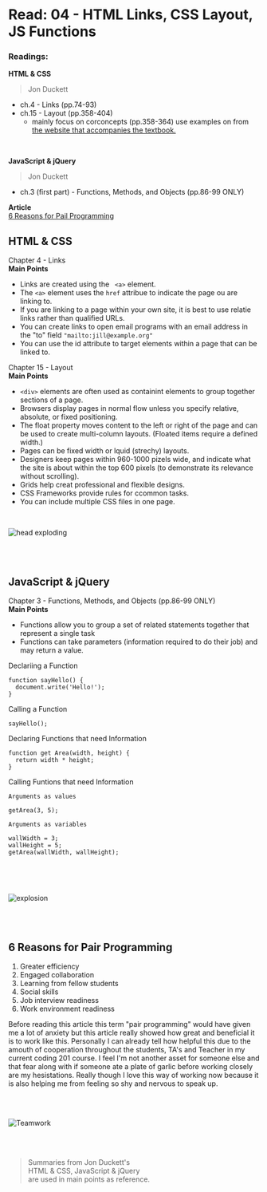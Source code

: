 # Read: 04 - HTML Links, CSS Layout, JS Functions

### Readings:
**HTML & CSS**
>Jon Duckett
- ch.4 - Links (pp.74-93)
- ch.15 - Layout (pp.358-404)
  - mainly focus on corconcepts (pp.358-364) use examples on from [the website that accompanies the textbook.](http://htmlandcssbook.com/code-samples/chapter-15/)
<br>

**JavaScript & jQuery**
>Jon Duckett
- ch.3 (first part) - Functions, Methods, and Objects (pp.86-99 ONLY)


**Article**<br>
[6 Reasons for Pail Programming](https://www.codefellows.org/blog/6-reasons-for-pair-programming/)



## **HTML & CSS** 

Chapter 4 - Links
<br>
**Main Points**
- Links are created using the ` <a>` element.
- The ` <a> ` element uses the ` href ` attribue to indicate the page ou are linking to.
- If you are linking to a page within your own site, it is best to use relatie links rather than qualified URLs.
- You can create links to open email programs with an email address in the "to" field ` "mailto:jill@example.org" `
- You can use the id attribute to target elements within a page that can be linked to.


Chapter 15 - Layout
<br>
**Main Points**
- ` <div> ` elements are often used as containint elements to group together sections of a page.
- Browsers display pages in normal flow unless you specify relative, absolute, or fixed positioning.
- The float property moves content to the left or right of the page and can be used to create multi-column layouts. (Floated items require a defined width.)
- Pages can be fixed width or lquid (strechy) layouts.
- Designers keep pages within 960-1000 pizels wide, and indicate what the site is about within the top 600 pixels (to demonstrate its relevance without scrolling).
- Grids help creat professional and flexible designs. 
- CSS Frameworks provide rules for ccommon tasks.
- You can include multiple CSS files in one page.
<br>

![head exploding](https://cdn.pixabay.com/photo/2019/11/14/03/22/shocked-4625235_960_720.png)

<br>
<br>


## **JavaScript & jQuery**

Chapter 3 - Functions, Methods, and Objects (pp.86-99 ONLY)
<br>
**Main Points**
- Functions allow you to group a set of related statements together that represent a single task
- Functions can take parameters (information required to do their job) and may return a value.

Declariing a Function
```
function sayHello() {
  document.write('Hello!');
}
```
Calling a Function
```
sayHello();

```

Declaring Functions that need Information
```
function get Area(width, height) {
  return width * height;
}

```

Calling Funtions that need Information
```
Arguments as values

getArea(3, 5);

Arguments as variables

wallWidth = 3;
wallHeight = 5;
getArea(wallWidth, wallHeight);


```

<br>
<br>

![explosion](https://cdn.pixabay.com/photo/2013/07/12/14/10/explosion-147909_960_720.png)


<br>
<br>

## **6 Reasons for Pair Programming**
1. Greater efficiency
1. Engaged collaboration
1. Learning from fellow students
1. Social skills
1. Job interview readiness
1. Work environment readiness

Before reading this article this term "pair programming" would have given me a lot of anxiety but this article really showed how great and beneficial it is to work like this. Personally I can already tell how helpful this due to the amouth of cooperation throughout the students, TA's and Teacher in my current coding 201 course.  I feel I'm not another asset for someone else and that fear along with if someone ate a plate of garlic before working closely are my hesistations. Really though I love this way of working now because it is also helping me from feeling so shy and nervous to speak up. 

<br>
<br>

![Teamwork](https://encrypted-tbn0.gstatic.com/images?q=tbn%3AANd9GcQAC34zWHx_43x5IezZ9EkUJMTrypy7RhKYoP-meBGPWdoUH1f9&usqp=CAU)

<br>
<br>

>Summaries from Jon Duckett's<br>
>HTML & CSS, JavaScript & jQuery <br>
>are used in main points as reference. 
